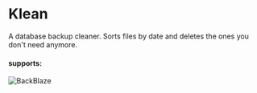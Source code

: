 # Klean
A database backup cleaner. Sorts files by date and deletes the ones you don't need anymore. 

#### supports:
![BackBlaze](https://www.backblaze.com/pics/backblaze-logo.gif)

